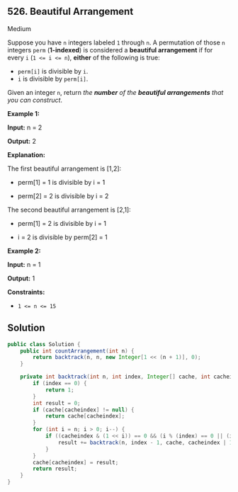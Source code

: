 ## 526\. Beautiful Arrangement

Medium

Suppose you have `n` integers labeled `1` through `n`. A permutation of those `n` integers `perm` (**1-indexed**) is considered a **beautiful arrangement** if for every `i` (`1 <= i <= n`), **either** of the following is true:

*   `perm[i]` is divisible by `i`.
*   `i` is divisible by `perm[i]`.

Given an integer `n`, return _the **number** of the **beautiful arrangements** that you can construct_.

**Example 1:**

**Input:** n = 2

**Output:** 2

**Explanation:** 

The first beautiful arrangement is [1,2]: 

- perm[1] = 1 is divisible by i = 1 

- perm[2] = 2 is divisible by i = 2 
  
The second beautiful arrangement is [2,1]: 

- perm[1] = 2 is divisible by i = 1 

- i = 2 is divisible by perm[2] = 1

**Example 2:**

**Input:** n = 1

**Output:** 1

**Constraints:**

*   `1 <= n <= 15`

## Solution

```java
public class Solution {
    public int countArrangement(int n) {
        return backtrack(n, n, new Integer[1 << (n + 1)], 0);
    }

    private int backtrack(int n, int index, Integer[] cache, int cacheindex) {
        if (index == 0) {
            return 1;
        }
        int result = 0;
        if (cache[cacheindex] != null) {
            return cache[cacheindex];
        }
        for (int i = n; i > 0; i--) {
            if ((cacheindex & (1 << i)) == 0 && (i % (index) == 0 || (index) % i == 0)) {
                result += backtrack(n, index - 1, cache, cacheindex | 1 << i);
            }
        }
        cache[cacheindex] = result;
        return result;
    }
}
```